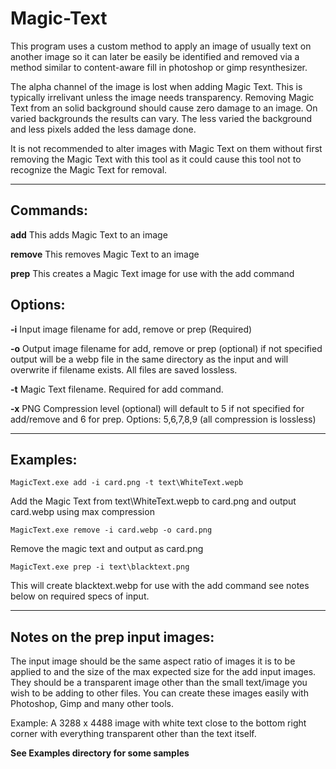 # Magic-Text
This program uses a custom method to apply an image of usually text on
another image so it can later be easily be identified and removed via a
method similar to content-aware fill in photoshop or gimp resynthesizer.

The alpha channel of the image is lost when adding Magic Text. This is
typically irrelivant unless the image needs transparency. Removing Magic Text
from an solid background should cause zero damage to an image. On varied
backgrounds the results can vary. The less varied the background and less
pixels added the less damage done.

It is not recommended to alter images with Magic Text on them without first
removing the Magic Text with this tool as it could cause this tool not to
recognize the Magic Text for removal.

<hr>

<h2>Commands:</h2>

   <b>add</b>     This adds Magic Text to an image

   <b>remove</b>  This removes Magic Text to an image

   <b>prep</b>    This creates a Magic Text image for use with the add command

<h2>Options:</h2>

   <b>-i</b>   Input image filename for add, remove or prep (Required)

   <b>-o</b>   Output image filename for add, remove or prep (optional)
            if not specified output will be a webp file in the same
            directory as the input and will overwrite if filename exists.
            All files are saved lossless.

   <b>-t</b>   Magic Text filename. Required for add command.

   <b>-x</b>   PNG Compression level (optional) will default to 5 if
            not specified for add/remove and 6 for prep.
            Options: 5,6,7,8,9 (all compression is lossless)
<hr>

<h2>Examples:</h2>

    MagicText.exe add -i card.png -t text\WhiteText.wepb

   Add the Magic Text from text\WhiteText.wepb to card.png and output
   card.webp using max compression

    MagicText.exe remove -i card.webp -o card.png

   Remove the magic text and output as card.png

    MagicText.exe prep -i text\blacktext.png

   This will create blacktext.webp for use with the add command
   see notes below on required specs of input.
    
<hr>

<h2>Notes on the prep input images:</h2>

   The input image should be the same aspect ratio of images it is to be
   applied to and the size of the max expected size for the add input images.
   They should be a transparent image other than the small text/image you
   wish to be adding to other files. You can create these images easily with
   Photoshop, Gimp and many other tools.

   Example: A 3288 x 4488 image with white text close to the bottom right
   corner with everything transparent other than the text itself.
    
   <b>See Examples directory for some samples</b>

